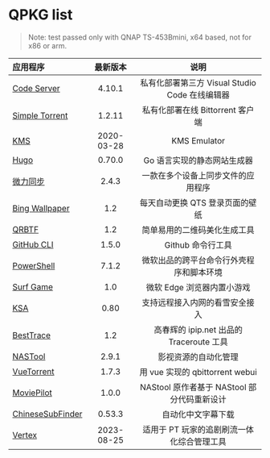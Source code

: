 # QPKG list

> Note: test passed only with QNAP TS-453Bmini, x64 based, not for x86 or arm.

| 应用程序                               |  最新版本  |                      说明                      |
| :------------------------------------- | :--------: | :--------------------------------------------: |
| [Code Server](/code-server/)           |   4.10.1   | 私有化部署第三方 Visual Studio Code 在线编辑器 |
| [Simple Torrent](/simple-torrent/)     |   1.2.11   |        私有化部署在线 Bittorrent 客户端        |
| [KMS](/kms/)                           | 2020-03-28 |                  KMS Emulator                  |
| [Hugo](/hugo/)                         |   0.70.0   |          Go 语言实现的静态网站生成器           |
| [微力同步](/verysync/)                 |   2.4.3    |       一款在多个设备上同步文件的应用程序       |
| [Bing Wallpaper](/bingwallpaper/)      |    1.2     |        每天自动更换 QTS 登录页面的壁纸         |
| [QRBTF](/qrbtf/)                       |    1.2     |          简单易用的二维码美化生成工具          |
| [GitHub CLI](/githubcli/)              |   1.5.0    |               Github 命令行工具                |
| [PowerShell](/powershell/)             |   7.1.2    |    微软出品的跨平台命令行外壳程序和脚本环境    |
| [Surf Game](/surf/)                    |    1.0     |           微软 Edge 浏览器内置小游戏           |
| [KSA](/ksa/)                           |    0.80    |         支持远程接入内网的看雪安全接入         |
| [BestTrace](/besttrace/d)              |    1.2     |    高春辉的 ipip.net 出品的 Traceroute 工具    |
| [NASTool](/nastool/)                   |   2.9.1    |              影视资源的自动化管理              |
| [VueTorrent](/vuetorrent/)             |   1.7.3    |        用 vue 实现的 qbittorrent webui         |
| [MoviePilot](/moviepilot/)             |   1.0.0    |  NAStool 原作者基于 NAStool 部分代码重新设计   |
| [ChineseSubFinder](/chinesesubfinder/) |   0.53.3   |               自动化中文字幕下载               |
| [Vertex](/vertex/)                     | 2023-08-25 |   适用于 PT 玩家的追剧刷流一体化综合管理工具   |
